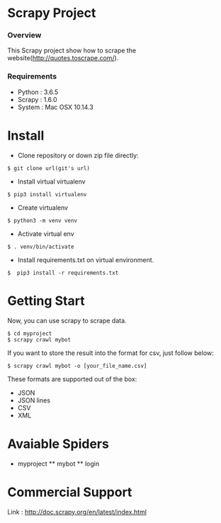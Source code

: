 # Scrapy Project

### Overview
This Scrapy project show how to scrape the website(http://quotes.toscrape.com/).

### Requirements
* Python : 3.6.5
* Scrapy : 1.6.0
* System : Mac OSX 10.14.3


# Install
* Clone repository or down zip file directly:
````
$ git clone url(git's url)
````
* Install virtual virtualenv
````
$ pip3 install virtualenv
````
* Create virtualenv
````
$ python3 -m venv venv
````
* Activate virtual env
````
$ . venv/bin/activate
````
* Install requirements.txt on virtual environment.
````
$  pip3 install -r requirements.txt
````

# Getting Start
Now, you can use scrapy to scrape data.
````
$ cd myproject
$ scrapy crawl mybot
````
If you want to store the result into the format for csv, just follow below:
````
$ scrapy crawl mybot -o [your_file_name.csv]
````
These formats are supported out of the box: 
* JSON
* JSON lines
* CSV
* XML

# Avaiable Spiders
* myproject
** mybot
** login

# Commercial Support
Link : http://doc.scrapy.org/en/latest/index.html

